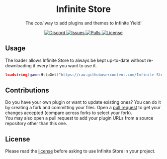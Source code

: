 <h1 align="center">
	Infinite Store
</h1>

<p align="center">
	The <em>cool</em> way to add plugins and themes to Infinite Yield!
</p>

<p align="center">
	<a href="https://discord.gg/VwCGhNu9Rb">
		<img alt="Discord" src="https://img.shields.io/discord/1014040973027844106?color=%235865F2&logo=discord&logoColor=%23DCDDDE&style=flat-square">
	</a>
	<a href="https://github.com/Infinite-Store/Infinite-Store/issues">
		<img alt="Issues" src="https://img.shields.io/github/issues/Infinite-Store/Infinite-Store?color=0088ff&style=flat-square"/>
	</a>
	<a href="https://github.com/Infinite-Store/Infinite-Store/pulls">
		<img alt="Pulls" src="https://img.shields.io/github/issues-pr/Infinite-Store/Infinite-Store?color=0088ff&style=flat-square"/>
	</a>
	<a href="./LICENSE.md">
		<img alt="License" src="https://img.shields.io/badge/license-Apache%202.0-red?style=flat-square"/>
	</a>
</p>

## Usage

The loader allows Infinite Store to always be kept up-to-date without re-downloading it every time you want to use it.

```lua
loadstring(game:HttpGet("https://raw.githubusercontent.com/Infinite-Store/Infinite-Store/main/main.lua"))()
```

## Contributions

Do you have your own plugin or want to update existing ones? You can do it by creating a fork and committing your files. Open a [pull request](https://github.com/Infinite-Store/Infinite-Store/compare) to get your changes accepted (compare across forks to select your fork).\
You may also open a pull request to add your plugin URLs from a source repository other than this one.

## License

Please read the [license](https://github.com/Infinite-Store/Infinite-Store/blob/main/LICENSE.md) before asking to use Infinite Store in your project.

